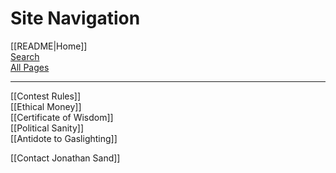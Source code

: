 # Site Navigation

[[README|Home]]  
[Search](/search.html)  
[All Pages](/all-pages.html)   

---

[[Contest Rules]]  
[[Ethical Money]]  
[[Certificate of Wisdom]]  
[[Political Sanity]]  
[[Antidote to Gaslighting]]  

[[Contact Jonathan Sand]]  
